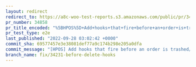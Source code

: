 ```yaml
---
layout: redirect
redirect_to: https://a8c-woo-test-reports.s3.amazonaws.com/public/pr/34858/e2e/index.html
pr_number: 34858
pr_title_encoded: "%5BHPOS%5D+Add+hooks+that+fire+before+an+order+is+trashed%2Fdeleted."
pr_test_type: e2e
last_published: "2022-09-28 03:02:42 +0000"
commit_sha: 69577457e3e38081def77a9c174b298e205a0dfa
commit_message: "[HPOS] Add hooks that fire before an order is trashed/deleted."
branch_name: fix/34231-before-delete-hooks
---
```

